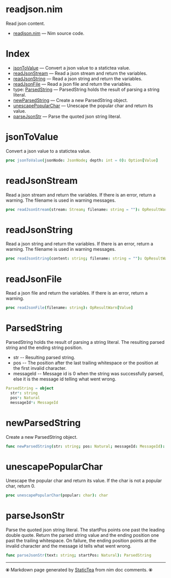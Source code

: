 # readjson.nim

Read json content.

* [readjson.nim](../src/readjson.nim) &mdash; Nim source code.
# Index

* [jsonToValue](#jsontovalue) &mdash; Convert a json value to a statictea value.
* [readJsonStream](#readjsonstream) &mdash; Read a json stream and return the variables.
* [readJsonString](#readjsonstring) &mdash; Read a json string and return the variables.
* [readJsonFile](#readjsonfile) &mdash; Read a json file and return the variables.
* type: [ParsedString](#parsedstring) &mdash; ParsedString holds the result of parsing a string literal.
* [newParsedString](#newparsedstring) &mdash; Create a new ParsedString object.
* [unescapePopularChar](#unescapepopularchar) &mdash; Unescape the popular char and return its value.
* [parseJsonStr](#parsejsonstr) &mdash; Parse the quoted json string literal.

# jsonToValue

Convert a json value to a statictea value.

```nim
proc jsonToValue(jsonNode: JsonNode; depth: int = 0): Option[Value]
```

# readJsonStream

Read a json stream and return the variables.  If there is an error, return a warning. The filename is used in warning messages.

```nim
proc readJsonStream(stream: Stream; filename: string = ""): OpResultWarn[Value]
```

# readJsonString

Read a json string and return the variables.  If there is an error, return a warning. The filename is used in warning messages.

```nim
proc readJsonString(content: string; filename: string = ""): OpResultWarn[Value]
```

# readJsonFile

Read a json file and return the variables.  If there is an error, return a warning.

```nim
proc readJsonFile(filename: string): OpResultWarn[Value]
```

# ParsedString

ParsedString holds the result of parsing a string literal. The
resulting parsed string and the ending string position.

* str -- Resulting parsed string.
* pos -- The position after the last trailing whitespace or the
position at the first invalid character.
* messageId -- Message id is 0 when the string was successfully
parsed, else it is the message id telling what went wrong.

```nim
ParsedString = object
  str*: string
  pos*: Natural
  messageId*: MessageId

```

# newParsedString

Create a new ParsedString object.

```nim
func newParsedString(str: string; pos: Natural; messageId: MessageId): ParsedString
```

# unescapePopularChar

Unescape the popular char and return its value. If the char is not a popular char, return 0.

```nim
proc unescapePopularChar(popular: char): char
```

# parseJsonStr

Parse the quoted json string literal. The startPos points one past the leading double quote.  Return the parsed string value and the ending position one past the trailing whitespace. On failure, the ending position points at the invalid character and the message id tells what went wrong.

```nim
func parseJsonStr(text: string; startPos: Natural): ParsedString
```


---
⦿ Markdown page generated by [StaticTea](https://github.com/flenniken/statictea/) from nim doc comments. ⦿
